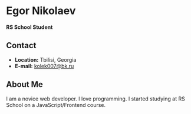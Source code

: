 # Egor Nikolaev

**RS School Student**

## Contact

- **Location:** Tbilisi, Georgia
- **E-mail:** kolek007@bk.ru

## About Me

I am a novice web developer. I love programming. I started studying at RS School on a JavaScript/Frontend course.
